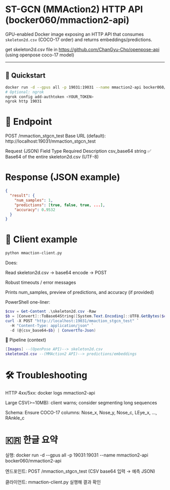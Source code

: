 # ST-GCN (MMAction2) HTTP API (bocker060/mmaction2-api)

GPU-enabled Docker image exposing an HTTP API that consumes `skeleton2d.csv` (COCO-17 order) and returns embeddings/predictions. 

get skeleton2d.csv file in https://github.com/ChanGyu-Cho/openpose-api (using openpose coco-17 model)

---

## 🚀 Quickstart

```bash
docker run -d --gpus all -p 19031:19031 --name mmaction2-api bocker060/mmaction2-api
# Optional: ngrok
ngrok config add-authtoken <YOUR_TOKEN>
ngrok http 19031
```

# 🔌 Endpoint
POST /mmaction_stgcn_test
Base URL (default): http://localhost:19031/mmaction_stgcn_test

Request (JSON)
Field	Type	Required	Description
csv_base64	string	✅	Base64 of the entire skeleton2d.csv (UTF-8)

# Response (JSON example)
```json
{
  "result": {
    "num_samples": 1,
    "predictions": [true, false, true, ...],
    "accuracy": 0.9532
  }
}
```

# 🧪 Client example
```bash
python mmaction-client.py
```
Does:

Read skeleton2d.csv → base64 encode → POST

Robust timeouts / error messages

Prints num_samples, preview of predictions, and accuracy (if provided)

PowerShell one-liner:

```powershell
$csv = Get-Content .\skeleton2d.csv -Raw
$b = [Convert]::ToBase64String([System.Text.Encoding]::UTF8.GetBytes($csv))
curl -X POST "http://localhost:19031/mmaction_stgcn_test" `
  -H "Content-Type: application/json" `
  -d (@{csv_base64=$b} | ConvertTo-Json)
```

🧱 Pipeline (context)
```lua
[Images] --(OpenPose API)--> skeleton2d.csv
skeleton2d.csv --(MMAction2 API)--> predictions/embeddings
``` 

# 🛠️ Troubleshooting
HTTP 4xx/5xx: docker logs mmaction2-api

Large CSV(>~10MB): client warns; consider segmenting long sequences

Schema: Ensure COCO-17 columns: Nose_x, Nose_y, Nose_c, LEye_x, ..., RAnkle_c

# 🇰🇷 한글 요약
실행: docker run -d --gpus all -p 19031:19031 --name mmaction2-api bocker060/mmaction2-api

엔드포인트: POST /mmaction_stgcn_test (CSV base64 입력 → 예측 JSON)

클라이언트: mmaction-client.py 실행해 결과 확인
